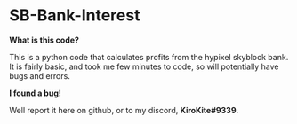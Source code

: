 # SB-Bank-Interest

**What is this code?**

This is a python code that calculates profits from the hypixel skyblock bank.
It is fairly basic, and took me few minutes to code, so will potentially have bugs and errors.

**I found a bug!**

Well report it here on github, or to my discord, **KiroKite#9339**.

